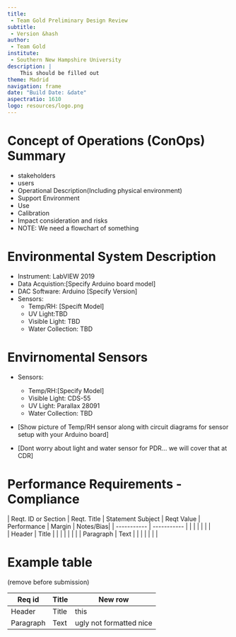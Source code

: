 ```yaml
---
title:
 - Team Gold Preliminary Design Review
subtitle:
 - Version &hash
author:
 - Team Gold
institute:
 - Southern New Hampshire University
description: |
    This should be filled out
theme: Madrid
navigation: frame
date: "Build Date: &date"
aspectratio: 1610
logo: resources/logo.png
---
```



# Concept of Operations (ConOps) Summary

 - stakeholders
 - users
 - Operational Description(Including physical environment)
 - Support Environment
 - Use
 - Calibration
 - Impact consideration and risks
 - NOTE: We need a flowchart of something


# Environmental System Description

 - Instrument: LabVIEW 2019
 - Data Acquistion:[Specify Arduino board model]
 - DAC Software: Arduino [Specify Version]
 - Sensors:
   - Temp/RH: [Specift Model]
   - UV Light:TBD
   - Visible Light: TBD
   - Water Collection: TBD


# Envirnomental Sensors

 - Sensors:
   - Temp/RH:[Specify Model]
   - Visible Light: CDS-55
   - UV Light: Parallax 28091
   - Water Collection: TBD


- [Show picture of Temp/RH sensor along with circuit diagrams for sensor setup with your Arduino board]
- [Dont worry about light and water sensor for PDR... we will cover that at CDR]


# Performance Requirements - Compliance

| Reqt. ID or Section       | Reqt. Title | Statement Subject | Reqt Value | Performance | Margin | Notes/Bias|
| ----------- | ----------- |             |		      |		   |		 |	  |	      |			
| Header      | Title       |		  |		      |            |             |        |           |
| Paragraph   | Text        |		  |		      |		   |             |        |           |


# Example table

(remove before submission)

| Req id      | Title       | New row |
| ----------- | ----------- | ------- |
| Header      | Title       | this |
| Paragraph   | Text        | ugly not formatted nice |
